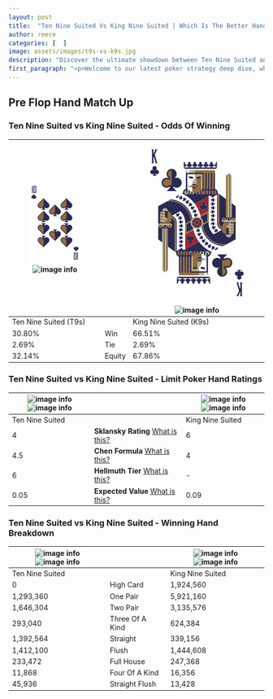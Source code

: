 ```yaml
---
layout: post
title:  "Ten Nine Suited Vs King Nine Suited | Which Is The Better Hand In Poker? A Complete Guide"
author: reece
categories: [  ]
image: assets/images/t9s-vs-k9s.jpg
description: "Discover the ultimate showdown between Ten Nine Suited and King Nine Suited in poker! Uncover the odds, strategies, and scenarios where one hand triumphs over the other. Get ready to up your poker game with this thrilling analysis."
first_paragraph: "<p>Welcome to our latest poker strategy deep dive, where we're pitting two distinct hands against each other in a high-stakes showdown: Ten Nine Suited vs King Nine Suited.</p><p>In the dynamic world of poker, every decision counts, and knowing which hand holds the upper hand is key to your success at the table.</p><p>In this article, we'll dissect these two hands, explore the scenarios where one dominates the other, and equip you with the knowledge to make strategic choices that can tip the odds in your favor.</p><p>Get ready to unravel the intriguing dynamics of these poker hands and elevate your game to new heights.</p>"
---
```




[comment]: # (sp0)

## Pre Flop Hand Match Up

<div class="table hand-ratings" markdown="1"> 



### Ten Nine Suited vs King Nine Suited - Odds Of Winning


    
| ![image info](assets/images/hand1/T.png) ![image info](assets/images/hand1/9s.png) |  | ![image info](assets/images/hand2/K.png) ![image info](assets/images/hand2/9s.png) |
| -------- | -------- | -------- |
| Ten Nine Suited (T9s) |  | King Nine Suited (K9s) |
| 30.80% | Win | 66.51% |
| 2.69% | Tie | 2.69% |
| 32.14% | Equity | 67.86% |




[comment]: # (sp1)



### Ten Nine Suited vs King Nine Suited - Limit Poker Hand Ratings


    
| ![image info](https://www.riverpairs.com/assets/images/hand1/T.png) ![image info](https://www.riverpairs.com/assets/images/hand1/9s.png) |  | ![image info](https://www.riverpairs.com/assets/images/hand2/K.png) ![image info](https://www.riverpairs.com/assets/images/hand2/9s.png) |
| -------- | -------- | -------- |
| Ten Nine Suited |  | King Nine Suited |
| 4 | **Sklansky Rating** [What is this?](/sklansky-rating-explained) | 6 |
| 4.5 | **Chen Formula** [What is this?](/chen-formula-explained) | 4 |
| 6 | **Hellmuth Tier** [What is this?](/Hellmuth-tier-explained) | - |
| 0.05 | **Expected Value** [What is this?](/expected-value-explained) | 0.09 |




[comment]: # (sp2)



### Ten Nine Suited vs King Nine Suited - Winning Hand Breakdown


    
| ![image info](https://www.riverpairs.com/assets/images/hand1/T.png) ![image info](https://www.riverpairs.com/assets/images/hand1/9s.png) |  | ![image info](https://www.riverpairs.com/assets/images/hand2/K.png) ![image info](https://www.riverpairs.com/assets/images/hand2/9s.png) |
| -------- | -------- | -------- |
| Ten Nine Suited |  | King Nine Suited |
| 0 | High Card | 1,924,560 |
| 1,293,360 | One Pair | 5,921,160 |
| 1,646,304 | Two Pair | 3,135,576 |
| 293,040 | Three Of A Kind | 624,384 |
| 1,392,564 | Straight | 339,156 |
| 1,412,100 | Flush | 1,444,608 |
| 233,472 | Full House | 247,368 |
| 11,868 | Four Of A Kind | 16,356 |
| 45,936 | Straight Flush | 13,428 |




[comment]: # (sp3)



</div>

[comment]: # (sp4)



[comment]: # (sp5)

